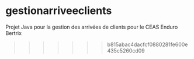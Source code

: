 
# gestionarriveeclients
Projet Java pour la gestion des arrivées de clients pour le CEAS Enduro Bertrix
>>>>>>> b815abac4dacfcf0880281fe600e435c5260cd09
